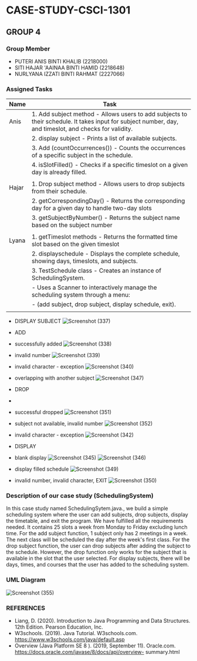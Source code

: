 # CASE-STUDY-CSCI-1301
## GROUP 4

### Group Member

* PUTERI ANIS BINTI KHALIB (2218000)
* SITI HAJAR 'AAINAA BINTI HAMID (2218648)
* NURLYANA IZZATI BINTI RAHMAT (2227066)


### Assigned Tasks


|    Name      |     Task                                                                    |
|------------- | -------------------------------------------------------------------------------------------------------------------------------------------------------|
|Anis          |  1. Add subject method - Allows users to add subjects to their schedule. It takes input for subject number, day, and timeslot, and checks for validity.|
|              |  2. display subject - Prints a list of available subjects.                                                                                             |
|              |  3. Add (countOccurrences()) - Counts the occurrences of a specific subject in the schedule.                                                           |
|              |  4. isSlotFilled() - Checks if a specific timeslot on a given day is already filled.                                                                   |
|              |                                                                                                                                                        |
|Hajar         |  1. Drop subject method - Allows users to drop subjects from their schedule.                                                                           |
|              |  2. getCorrespondingDay() - Returns the corresponding day for a given day to handle two-day slots                                                      |
|              |  3. getSubjectByNumber() - Returns the subject name based on the subject number                                                                        |
|              |                                                                                                                                                        |
|Lyana         |  1. getTimeslot methods -  Returns the formatted time slot based on the given timeslot                                                                 |
|              |  2. displayschedule - Displays the complete schedule, showing days, timeslots, and subjects.                                                           |
|              |  3. TestSchedule class   - Creates an instance of SchedulingSystem.                                                                                    |
|              |                          - Uses a Scanner to interactively manage the scheduling system through a menu:                                               |
|              |                          - (add subject, drop subject, display schedule, exit).                                                                        |
|              |                                                                                                                                                        |


* DISPLAY SUBJECT
  ![Screenshot (337)](https://github.com/PutAnis/CASE-STUDY-CSCI-1301/assets/148199929/196223c7-297d-48ed-be6f-6c6f5744bff6)
  
* ADD
  
* successfully added
  ![Screenshot (338)](https://github.com/PutAnis/CASE-STUDY-CSCI-1301/assets/148199929/5c077bc2-4ab0-4ce7-89ae-1b6bca9f095e)
  
* invalid number
  ![Screenshot (339)](https://github.com/PutAnis/CASE-STUDY-CSCI-1301/assets/148199929/a70a43c6-a1d8-4235-a8a1-342e8fab0648)
  
* invalid character - exception
  ![Screenshot (340)](https://github.com/PutAnis/CASE-STUDY-CSCI-1301/assets/148199929/9a669a4c-793b-43e8-b344-f3d3f6f05551)
  
* overlapping with another subject 
  ![Screenshot (347)](https://github.com/PutAnis/CASE-STUDY-CSCI-1301/assets/148199929/ca1ea8bc-4c89-49e1-aa01-f03b643a431e)


* DROP
* 
* successful dropped
  ![Screenshot (351)](https://github.com/PutAnis/CASE-STUDY-CSCI-1301/assets/148199929/82d4ec3a-7da8-4607-84ac-e2e39c88345d)
  
* subject not available, invalid number
  ![Screenshot (352)](https://github.com/PutAnis/CASE-STUDY-CSCI-1301/assets/148199929/a67e917d-dc43-484f-b0e7-502f0a4a4868)
  
* invalid character - exception
  ![Screenshot (342)](https://github.com/PutAnis/CASE-STUDY-CSCI-1301/assets/148199929/d94b47c9-2b8b-4279-b1b6-87105cd673b6)

* DISPLAY
  
* blank display
![Screenshot (345)](https://github.com/PutAnis/CASE-STUDY-CSCI-1301/assets/148199929/a441dd9b-e3cc-4f68-bf1b-831cf5f17302)
![Screenshot (346)](https://github.com/PutAnis/CASE-STUDY-CSCI-1301/assets/148199929/2617db19-ad74-43fe-a07e-e3fba4873987)

* display filled schedule
  ![Screenshot (349)](https://github.com/PutAnis/CASE-STUDY-CSCI-1301/assets/148199929/2b452aa2-6bd3-4193-a0c8-bd90f73c10ee)

* invalid number, invalid character, EXIT
  ![Screenshot (350)](https://github.com/PutAnis/CASE-STUDY-CSCI-1301/assets/148199929/c9e2884f-6b74-45af-a973-3682c38915ca)




  
### Description of our case study (SchedulingSystem)

In this case study named SchedulingSytem.java., we build a simple scheduling system where the user can add subjects, drop subjects, display the timetable, and exit the program. We have fulfilled all the requirements needed. It contains 25 slots a week from Monday to Friday excluding lunch time. For the add subject function, 1 subject only has 2 meetings in a week. The next class will be scheduled the day after the week's first class. For the drop subject function, the user can drop subjects after adding the subject to the schedule. However, the drop function only works for the subject that is available in the slot that the user selected. For display subjects, there will be days, times, and courses that the user has added to the scheduling system.


### UML Diagram

![Screenshot (355)](https://github.com/PutAnis/CASE-STUDY-CSCI-1301/assets/148199929/ed27d8ff-c1ed-4d30-b0e2-fa82ec2e8e9d)


### REFERENCES
* Liang, D. (2020). Introduction to Java Programming and Data Structures. 12th Edition. Pearson Education, Inc.
* W3schools. (2019). Java Tutorial. W3schools.com. https://www.w3schools.com/java/default.asp
* Overview (Java Platform SE 8 ). (2019, September 11). Oracle.com. https://docs.oracle.com/javase/8/docs/api/overview- 
  summary.html


‌
‌
